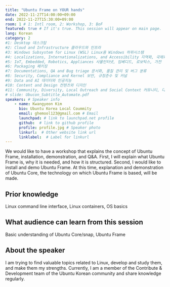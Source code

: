 ```yaml
---
title: "Ubuntu Frame on YOUR hands"
date: 2022-11-27T14:00:00+09:00
end: 2022-11-27T15:30:00+09:00
room: 1 # 1: Intl room, 2: Workshop, 3: BoF
featured: true # If it's true. This session will appear on main page.
lang: Korean
category: 2
#1: Desktop 데스크탑
#2: Cloud and Infrastructure 클라우드와 인프라
#3: Windows Subsystem for Linux (WSL) Linux용 Windows 하위시스템
#4: Localizations, Internationalizations, and Accessibility 지역화, 국제화 및 접근성
#5: IoT, Embedded, Robotics, Appliances 사물인터넷, 임베디드, 로보틱스, 가전
#6: Packaging 패키징
#7: Documentations, QA and Bug triage 문서화, 품질 관리 및 버그 분류
#8: Security, Compliance and Kernel 보안, 규정준수 및 커널
#9: Data and AI 데이터와 인공지능
#10: Content and Design 컨텐츠와 디지인
#11: Community, Diversity, Local Outreach and Social Context 커뮤니티, 다양성, 지역 사회 협력과 사회적 관점
# slide: Ubucon_Subtitle_Automate.pdf
speakers: # Speaker info
    - name: Kwangyeon Kim
      bio: Ubuntu Korea Local Coummity
      email: ghemool123@gmail.com # Email
      launchpad: # link to launchpad.net profile
      github:  # link to github profile
      profile: profile.jpg # Speaker photo
      linkurl:  # Other website link url
      linklabel:  # Label for linkurl
---
```


We would like to have a workshop that explains the concept of Ubuntu Frame, installation, demonstration, and Q&A.
First, I will explain what Ubuntu Frame is, why it is needed, and how it is structured.
Second, I would like to install and demo Ubuntu Frame. At this time, explanation and demonstration of Ubuntu Core, the technology on which Ubuntu Frame is based, will be made.

## Prior knowledge
Linux command line interface, Linux containers, OS basics

## What audience can learn from this session
Basic understanding of Ubuntu Core/snap, Ubuntu Frame

## About the speaker
I am trying to find valuable topics related to Linux, develop and study them, and make them my strengths. Currently, I am a member of the Contribute & Development team of the Ubuntu Korean community and share knowledge regularly.